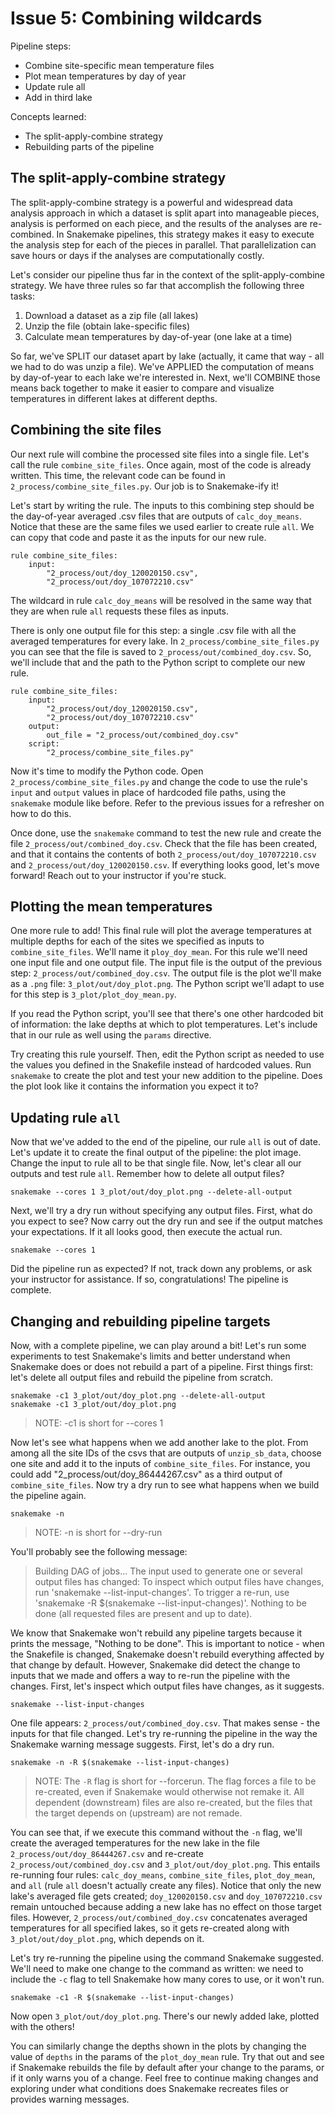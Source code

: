 # Issue 5: Combining wildcards

Pipeline steps:
- Combine site-specific mean temperature files
- Plot mean temperatures by day of year
- Update rule all 
- Add in third lake

Concepts learned:
- The split-apply-combine strategy
- Rebuilding parts of the pipeline

## The split-apply-combine strategy

The split-apply-combine strategy is a powerful and widespread data analysis approach in which a dataset is split apart into manageable pieces, analysis is performed on each piece, and the results of the analyses are re-combined.
In Snakemake pipelines, this strategy makes it easy to execute the analysis step for each of the pieces in parallel.
That parallelization can save hours or days if the analyses are computationally costly.

Let's consider our pipeline thus far in the context of the split-apply-combine strategy.
We have three rules so far that accomplish the following three tasks:

1. Download a dataset as a zip file (all lakes)
2. Unzip the file (obtain lake-specific files)
3. Calculate mean temperatures by day-of-year (one lake at a time)

So far, we've SPLIT our dataset apart by lake (actually, it came that way - all we had to do was unzip a file).
We've APPLIED the computation of means by day-of-year to each lake we're interested in.
Next, we'll COMBINE those means back together to make it easier to compare and visualize temperatures in different lakes at different depths.

## Combining the site files

Our next rule will combine the processed site files into a single file.
Let's call the rule `combine_site_files`.
Once again, most of the code is already written.
This time, the relevant code can be found in `2_process/combine_site_files.py`.
Our job is to Snakemake-ify it!

Let's start by writing the rule.
The inputs to this combining step should be the day-of-year averaged .csv files that are outputs of `calc_doy_means`.
Notice that these are the same files we used earlier to create rule `all`.
We can copy that code and paste it as the inputs for our new rule.
```
rule combine_site_files:
    input:
        "2_process/out/doy_120020150.csv",
        "2_process/out/doy_107072210.csv"
```
The wildcard in rule `calc_doy_means` will be resolved in the same way that they are when rule `all` requests these files as inputs.

There is only one output file for this step: a single .csv file with all the averaged temperatures for every lake.
In `2_process/combine_site_files.py` you can see that the file is saved to `2_process/out/combined_doy.csv`.
So, we'll include that and the path to the Python script to complete our new rule.
```
rule combine_site_files:
    input:
        "2_process/out/doy_120020150.csv",
        "2_process/out/doy_107072210.csv"
    output:
        out_file = "2_process/out/combined_doy.csv"
    script:
        "2_process/combine_site_files.py"
```

Now it's time to modify the Python code.
Open `2_process/combine_site_files.py` and change the code to use the rule's `input` and `output` values in place of hardcoded file paths, using the `snakemake` module like before.
Refer to the previous issues for a refresher on how to do this.

Once done, use the `snakemake` command to test the new rule and create the file `2_process/out/combined_doy.csv`.
Check that the file has been created, and that it contains the contents of both `2_process/out/doy_107072210.csv` and `2_process/out/doy_120020150.csv`.
If everything looks good, let's move forward!
Reach out to your instructor if you're stuck.

## Plotting the mean temperatures

One more rule to add!
This final rule will plot the average temperatures at multiple depths for each of the sites we specified as inputs to `combine_site_files`.
We'll name it `ploy_doy_mean`.
For this rule we'll need one input file and one output file.
The input file is the output of the previous step: `2_process/out/combined_doy.csv`.
The output file is the plot we'll make as a `.png` file: `3_plot/out/doy_plot.png`.
The Python script we'll adapt to use for this step is `3_plot/plot_doy_mean.py`.

If you read the Python script, you'll see that there's one other hardcoded bit of information: the lake depths at which to plot temperatures.
Let's include that in our rule as well using the `params` directive.

Try creating this rule yourself.
Then, edit the Python script as needed to use the values you defined in the Snakefile instead of hardcoded values.
Run `snakemake` to create the plot and test your new addition to the pipeline.
Does the plot look like it contains the information you expect it to?


## Updating rule `all`

Now that we've added to the end of the pipeline, our rule `all` is out of date.
Let's update it to create the final output of the pipeline: the plot image.
Change the input to rule all to be that single file.
Now, let's clear all our outputs and test rule `all`.
Remember how to delete all output files?
```
snakemake --cores 1 3_plot/out/doy_plot.png --delete-all-output
```
Next, we'll try a dry run without specifying any output files.
First, what do you expect to see?
Now carry out the dry run and see if the output matches your expectations.
If it all looks good, then execute the actual run.
```
snakemake --cores 1
```
Did the pipeline run as expected?
If not, track down any problems, or ask your instructor for assistance.
If so, congratulations! The pipeline is complete.

## Changing and rebuilding pipeline targets

Now, with a complete pipeline, we can play around a bit!
Let's run some experiments to test Snakemake's limits and better understand when Snakemake does or does not rebuild a part of a pipeline.
First things first: let's delete all output files and rebuild the pipeline from scratch.
```
snakemake -c1 3_plot/out/doy_plot.png --delete-all-output
snakemake -c1 3_plot/out/doy_plot.png
```
> NOTE: -c1 is short for --cores 1

Now let's see what happens when we add another lake to the plot.
From among all the site IDs of the csvs that are outputs of `unzip_sb_data`, choose one site and add it to the inputs of `combine_site_files`.
For instance, you could add "2_process/out/doy_86444267.csv" as a third output of `combine_site_files`.
Now try a dry run to see what happens when we build the pipeline again.
```
snakemake -n
```
> NOTE: -n is short for --dry-run

You'll probably see the following message:
> Building DAG of jobs...
> The input used to generate one or several output files has changed:
>     To inspect which output files have changes, run 'snakemake --list-input-changes'.
>     To trigger a re-run, use 'snakemake -R $(snakemake --list-input-changes)'.
> Nothing to be done (all requested files are present and up to date).

We know that Snakemake won't rebuild any pipeline targets because it prints the message, "Nothing to be done".
This is important to notice - when the Snakefile is changed, Snakemake doesn't rebuild everything affected by that change by default.
However, Snakemake did detect the change to inputs that we made and offers a way to re-run the pipeline with the changes.
First, let's inspect which output files have changes, as it suggests.
```
snakemake --list-input-changes
```
One file appears: `2_process/out/combined_doy.csv`. 
That makes sense - the inputs for that file changed.
Let's try re-running the pipeline in the way the Snakemake warning message suggests.
First, let's do a dry run.
```
snakemake -n -R $(snakemake --list-input-changes)
```
> NOTE: The `-R` flag is short for --forcerun. The flag forces a file to be re-created, even if Snakemake would otherwise not remake it. All dependent (downstream) files are also re-created, but the files that the target depends on (upstream) are not remade.

You can see that, if we execute this command without the `-n` flag, we'll create the averaged temperatures for the new lake in the file `2_process/out/doy_86444267.csv` and re-create `2_process/out/combined_doy.csv` and `3_plot/out/doy_plot.png`.
This entails re-running four rules: `calc_doy_means`, `combine_site_files`, `plot_doy_mean`, and `all` (rule `all` doesn't actually create any files).
Notice that only the new lake's averaged file gets created; `doy_120020150.csv` and `doy_107072210.csv` remain untouched because adding a new lake has no effect on those target files.
However, `2_process/out/combined_doy.csv` concatenates averaged temperatures for all specified lakes, so it gets re-created along with `3_plot/out/doy_plot.png`, which depends on it.

Let's try re-running the pipeline using the command Snakemake suggested.
We'll need to make one change to the command as written: we need to include the `-c` flag to tell Snakemake how many cores to use, or it won't run.
```
snakemake -c1 -R $(snakemake --list-input-changes)
```
Now open `3_plot/out/doy_plot.png`.
There's our newly added lake, plotted with the others!

You can similarly change the depths shown in the plots by changing the value of `depths` in the params of the `plot_doy_mean` rule.
Try that out and see if Snakemake rebuilds the file by default after your change to the params, or if it only warns you of a change.
Feel free to continue making changes and exploring under what conditions does Snakemake recreates files or provides warning messages.

